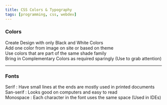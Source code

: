 ```yaml
---
title: CSS Colors & Typography
tags: [programming, css, webdev]
---
```


### Colors

Create Design with only Black and White Colors  
Add one color from image on site or based on theme  
Use colors that are part of the same shade family  
Bring in Complementary Colors as required sparingly (Use to grab attention)

---

### Fonts

Serif : Have small lines at the ends are mostly used in printed documents  
San-serif : Looks good on computers and easy to read  
Monospace : Each character in the font uses the same space (Used in IDEs)